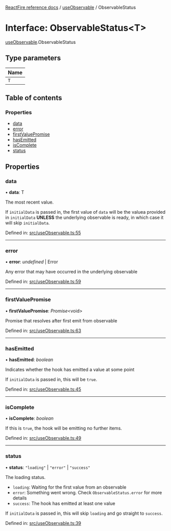 [ReactFire reference docs](../README.md) / [useObservable](../modules/useobservable.md) / ObservableStatus

# Interface: ObservableStatus<T\>

[useObservable](../modules/useobservable.md).ObservableStatus

## Type parameters

| Name |
| :------ |
| `T` |

## Table of contents

### Properties

- [data](useobservable.observablestatus.md#data)
- [error](useobservable.observablestatus.md#error)
- [firstValuePromise](useobservable.observablestatus.md#firstvaluepromise)
- [hasEmitted](useobservable.observablestatus.md#hasemitted)
- [isComplete](useobservable.observablestatus.md#iscomplete)
- [status](useobservable.observablestatus.md#status)

## Properties

### data

• **data**: T

The most recent value.

If `initialData` is passed in, the first value of `data` will be the valuea provided in `initialData` **UNLESS** the underlying observable is ready, in which case it will skip `initialData`.

Defined in: [src/useObservable.ts:55](https://github.com/FirebaseExtended/reactfire/blob/main/src/useObservable.ts#L55)

___

### error

• **error**: *undefined* \| Error

Any error that may have occurred in the underlying observable

Defined in: [src/useObservable.ts:59](https://github.com/FirebaseExtended/reactfire/blob/main/src/useObservable.ts#L59)

___

### firstValuePromise

• **firstValuePromise**: *Promise*<void\>

Promise that resolves after first emit from observable

Defined in: [src/useObservable.ts:63](https://github.com/FirebaseExtended/reactfire/blob/main/src/useObservable.ts#L63)

___

### hasEmitted

• **hasEmitted**: *boolean*

Indicates whether the hook has emitted a value at some point

If `initialData` is passed in, this will be `true`.

Defined in: [src/useObservable.ts:45](https://github.com/FirebaseExtended/reactfire/blob/main/src/useObservable.ts#L45)

___

### isComplete

• **isComplete**: *boolean*

If this is `true`, the hook will be emitting no further items.

Defined in: [src/useObservable.ts:49](https://github.com/FirebaseExtended/reactfire/blob/main/src/useObservable.ts#L49)

___

### status

• **status**: ``"loading"`` \| ``"error"`` \| ``"success"``

The loading status.

- `loading`: Waiting for the first value from an observable
- `error`: Something went wrong. Check `ObservableStatus.error` for more details
- `success`: The hook has emitted at least one value

If `initialData` is passed in, this will skip `loading` and go straight to `success`.

Defined in: [src/useObservable.ts:39](https://github.com/FirebaseExtended/reactfire/blob/main/src/useObservable.ts#L39)
